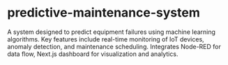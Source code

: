 # predictive-maintenance-system
A system designed to predict equipment failures using machine learning algorithms. Key features include real-time monitoring of IoT devices, anomaly detection, and maintenance scheduling. Integrates Node-RED for data flow, Next.js dashboard for visualization and analytics.
